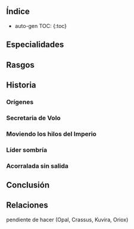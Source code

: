 

## Índice

* auto-gen TOC:
{:toc}





## Especialidades



## Rasgos



## Historia

### Orígenes



### Secretaria de Volo



### Moviendo los hilos del Imperio



### Líder sombría



### Acorralada sin salida



## Conclusión



## Relaciones

pendiente de hacer (Opal, Crassus, Kuvira, Oriox)